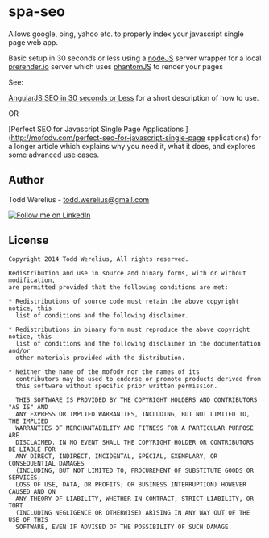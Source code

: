 spa-seo
=======

Allows google, bing, yahoo etc. to properly index your javascript single page web app.

Basic setup in 30 seconds or less using a [nodeJS](http://http://nodejs.org/) server wrapper for a local [prerender.io](https://github.com/prerender/prerender) server which uses [phantomJS](http://phantomjs.org/) to render your pages

See:

[AngularJS SEO in 30 seconds or Less](http://mofodv.com/angularjs-seo-in-30-seconds-or-less/) for a short description of how to use.

OR

[Perfect SEO for Javascript Single Page Applications ](http://mofodv.com/perfect-seo-for-javascript-single-page spplications) for a longer article which explains why you need it, what it does, and explores some advanced use cases.



Author
--------------------

Todd Werelius - <todd.werelius@gmail.com>

<a href="http://www.linkedin.com/in/toddwerelius/">
  <img alt="Follow me on LinkedIn"
       src="https://raw.github.com/ManuelPeinado/NumericPageIndicator/master/art/linkedin.png" />
</a>


License
-----------

    Copyright 2014 Todd Werelius, All rights reserved.

    Redistribution and use in source and binary forms, with or without modification,
    are permitted provided that the following conditions are met:

    * Redistributions of source code must retain the above copyright notice, this
      list of conditions and the following disclaimer.

    * Redistributions in binary form must reproduce the above copyright notice, this
      list of conditions and the following disclaimer in the documentation and/or
      other materials provided with the distribution.

    * Neither the name of the mofodv nor the names of its
      contributors may be used to endorse or promote products derived from
      this software without specific prior written permission.

      THIS SOFTWARE IS PROVIDED BY THE COPYRIGHT HOLDERS AND CONTRIBUTORS "AS IS" AND
      ANY EXPRESS OR IMPLIED WARRANTIES, INCLUDING, BUT NOT LIMITED TO, THE IMPLIED
      WARRANTIES OF MERCHANTABILITY AND FITNESS FOR A PARTICULAR PURPOSE ARE
      DISCLAIMED. IN NO EVENT SHALL THE COPYRIGHT HOLDER OR CONTRIBUTORS BE LIABLE FOR
      ANY DIRECT, INDIRECT, INCIDENTAL, SPECIAL, EXEMPLARY, OR CONSEQUENTIAL DAMAGES
      (INCLUDING, BUT NOT LIMITED TO, PROCUREMENT OF SUBSTITUTE GOODS OR SERVICES;
      LOSS OF USE, DATA, OR PROFITS; OR BUSINESS INTERRUPTION) HOWEVER CAUSED AND ON
      ANY THEORY OF LIABILITY, WHETHER IN CONTRACT, STRICT LIABILITY, OR TORT
      (INCLUDING NEGLIGENCE OR OTHERWISE) ARISING IN ANY WAY OUT OF THE USE OF THIS
      SOFTWARE, EVEN IF ADVISED OF THE POSSIBILITY OF SUCH DAMAGE.

